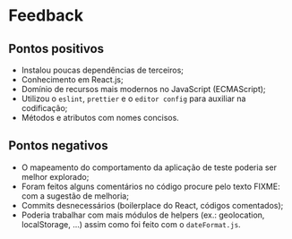 # Feedback

## Pontos positivos
- Instalou poucas dependências de terceiros;
- Conhecimento em React.js;
- Domínio de recursos mais modernos no JavaScript (ECMAScript);
- Utilizou o `eslint`, `prettier` e o `editor config` para auxiliar na codificação;
- Métodos e atributos com nomes concisos.

## Pontos negativos
- O mapeamento do comportamento da aplicação de teste poderia ser melhor explorado;
- Foram feitos alguns comentários no código procure pelo texto FIXME: com a sugestão de melhoria;
- Commits desnecessários (boilerplace do React, códigos comentados);
- Poderia trabalhar com mais módulos de helpers (ex.: geolocation, localStorage, ...) assim como foi feito com o `dateFormat.js`.
